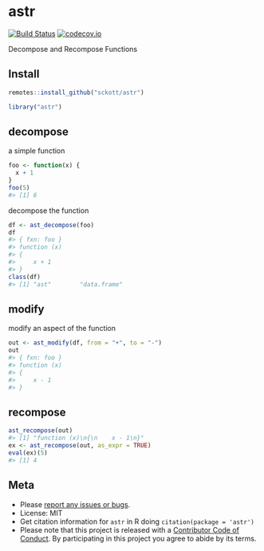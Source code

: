 astr
====



[![Build Status](https://travis-ci.com/sckott/astr.svg?branch=mastr)](https://travis-ci.com/sckott/astr)
[![codecov.io](https://codecov.io/github/sckott/astr/coverage.svg?branch=mastr)](https://codecov.io/github/sckott/astr?branch=mastr)

Decompose and Recompose Functions

## Install


```r
remotes::install_github("sckott/astr")
```


```r
library("astr")
```

## decompose

a simple function


```r
foo <- function(x) {
  x + 1
}
foo(5)
#> [1] 6
```

decompose the function


```r
df <- ast_decompose(foo)
df
#> { fxn: foo }
#> function (x)
#> {
#>     x + 1
#> }
class(df)
#> [1] "ast"        "data.frame"
```

## modify

modify an aspect of the function


```r
out <- ast_modify(df, from = "+", to = "-")
out
#> { fxn: foo }
#> function (x)
#> {
#>     x - 1
#> }
```

## recompose


```r
ast_recompose(out)
#> [1] "function (x)\n{\n    x - 1\n}"
ex <- ast_recompose(out, as_expr = TRUE)
eval(ex)(5)
#> [1] 4
```

## Meta

* Please [report any issues or bugs](https://github.com/sckott/astr/issues).
* License: MIT
* Get citation information for `astr` in R doing `citation(package = 'astr')`
* Please note that this project is released with a [Contributor Code of Conduct][coc]. By participating in this project you agree to abide by its terms.

[coc]: https://github.com/sckott/astr/blob/mastr/CODE_OF_CONDUCT.md
